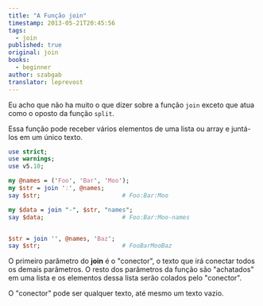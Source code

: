 ```yaml
---
title: "A Função join"
timestamp: 2013-05-21T20:45:56
tags:
  - join
published: true
original: join
books:
  - beginner
author: szabgab
translator: leprevost
---
```



Eu acho que não ha muito o que dizer sobre a função `join` exceto que atua como o oposto da função `split`.


Essa função pode receber vários elementos de uma lista ou array e juntá-los em um único texto.

```perl
use strict;
use warnings;
use v5.10;

my @names = ('Foo', 'Bar', 'Moo');
my $str = join ':', @names;
say $str;                       # Foo:Bar:Moo

my $data = join "-", $str, "names";
say $data;                      # Foo:Bar:Moo-names


$str = join '', @names, 'Baz';
say $str;                       # FooBarMooBaz
```

O primeiro parâmetro do <b>join</b> é o "conector",
o texto que irá conectar todos os demais parâmetros.
O resto dos parâmetros da função são "achatados" em uma lista
e os elementos dessa lista serão colados pelo "conector".

O "conector" pode ser qualquer texto, até mesmo um texto vazio.
